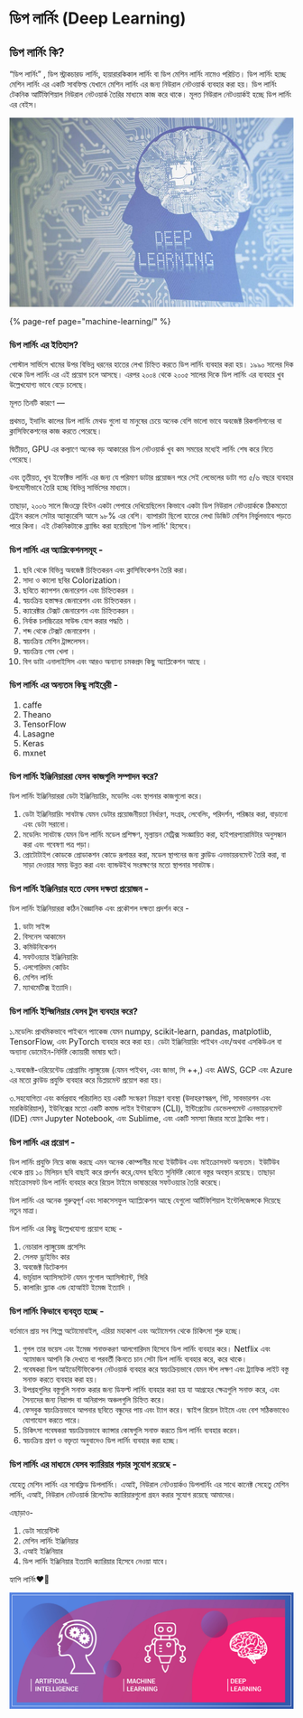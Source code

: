 # ডিপ লার্নিং \(Deep Learning\)

## ডিপ লার্নিং কি?

“ডিপ লার্নিং” , ডিপ স্ট্রাকচারড লার্নিং, হায়ারারকিকাল লার্নিং বা ডিপ মেশিন লার্নিং নামেও পরিচিত। ডিপ লার্নিং হচ্ছে মেশিন লার্নিং এর একটি সাবফিল্ড যেখানে মেশিন লার্নিং এর জন্য নিউরাল নেটওয়ার্ক ব্যবহার করা হয়। ডিপ লার্নিং টেকনিক আর্টিফিশিয়াল নিউরাল নেটওয়ার্ক তৈরির মাধ্যমে কাজ করে থাকে। মূলত নিউরাল নেটওয়ার্কই হচ্ছে ডিপ লার্নিং এর বেইস।

![Deep Learning](.gitbook/assets/https___blogs-images.forbes.com_bernardmarr_files_2018_10_adobestock_179912599-1-1200x797.jpg)

{% page-ref page="machine-learning/" %}

### ডিপ লার্নিং এর ইতিহাস?

পোস্টাল সার্ভিসে খামের উপর বিভিন্ন ধরনের হাতের লেখা চিহ্নিত করতে ডিপ লার্নিং ব্যবহার করা হয়। ১৯৯০ সালের দিক থেকে ডিপ লার্নিং এর এই প্রয়োগ চলে আসছে। এরপর ২০০৪ থেকে ২০০৫ সালের দিকে ডিপ লার্নিং এর ব্যবহার খুব উল্লেখযোগ্য ভাবে বেড়ে চলেছে।

মূলত তিনটি কারণে — 

প্রথমত, ইদানিং কালের ডিপ লার্নিং মেথড গুলো যা মানুষের চেয়ে অনেক বেশি ভালো ভাবে অবজেক্ট রিকগনিশনের বা ক্লাসিফিকেশনের কাজ করতে পেরেছে।

দ্বিতীয়ত, GPU এর কল্যাণে অনেক বড় আকারের ডিপ নেটওয়ার্ক খুব কম সময়ের মধ্যেই লার্নিং শেষ করে নিতে পেরেছে।

এবং তৃতীয়ত, খুব ইফেক্টিভ লার্নিং এর জন্য যে পরিমাণ ডাটার প্রয়োজন পরে সেই লেভেলের ডাটা গত ৫/৬ বছরে ব্যবহার উপযোগীভাবে তৈরি হচ্ছে বিভিন্ন সার্ভিসের মাধ্যমে। 

তাছাড়া, ২০০৬ সালে জিওফ্রে হিন্টন একটা পেপারে দেখিয়েছিলেন কিভাবে একটা ডিপ নিউরাল নেটওয়ার্ককে ঠিকমতো ট্রেইন করলে সেটার অ্যাক্যুরেসি আসে ৯৮% এর বেশি। ব্যাপারটা ছিলো হাতের লেখা ডিজিট মেশিন নির্ভুলভাবে পড়তে পারে কিনা। এই টেকনিকটাকে ব্র্যান্ডিং করা হয়েছিলো 'ডিপ লার্নিং' হিসেবে।

### ডিপ লার্নিং এর অ্যাপ্লিকেশনসমূহ - 

1. ছবি থেকে বিভিন্ন অবজেক্ট চিহ্নিতকরন এবং ক্লাসিফিকেশন তৈরি করা। 
2. সাদা ও কালো ছবির Colorization। 
3. ছবিতে ক্যাপশন জেনারেশন এবং চিহ্নিতকরন । 
4. স্বয়ংক্রিয় হস্তাক্ষর জেনারেশন এবং চিহ্নিতকরন । 
5. ক্যারেক্টার টেক্সট জেনারেশন এবং চিহ্নিতকরন । 
6. নির্বাক চলচ্চিত্রের সাউন্ড যোগ করার পদ্ধতি । 
7. শব্দ থেকে টেক্সট জেনারেশন । 
8. স্বয়ংক্রিয় মেশিন ট্রান্সলেসন। 
9. স্বয়ংক্রিয় গেম খেলা । 
10. বিগ ডাটা এনালাইসিস এবং আরও অন্যান্য চমকপ্রদ কিছু অ্যাপ্লিকেশন আছে ।

### ডিপ লার্নিং এর অন্যতম কিছু লাইব্রেরী - 

1. caffe 
2. Theano 
3. TensorFlow 
4. Lasagne 
5. Keras 
6. mxnet

### ডিপ লার্নিং ইঞ্জিনিয়াররা যেসব কাজগুলি সম্পাদন করে? 

ডিপ লার্নিং ইঞ্জিনিয়াররা ডেটা ইঞ্জিনিয়ারিং, মডেলিং এবং স্থাপনার কাজগুলো করে।

1. ডেটা ইঞ্জিনিয়ারিং সাবটাস্ক যেমন ডেটার প্রয়োজনীয়তা নির্ধারণ, সংগ্রহ, লেবেলিং, পরিদর্শন, পরিষ্কার করা, বাড়ানো এবং ডেটা সরানো।
2. মডেলিং সাবটাস্ক যেমন ডিপ লার্নিং মডেল প্রশিক্ষণ, মূল্যায়ন মেট্রিক্স সংজ্ঞায়িত করা, হাইপারপ্যারামিটার অনুসন্ধান করা এবং গবেষণা পত্র পড়া।
3. প্রোটোটাইপ কোডকে প্রোডাকশন কোডে রূপান্তর করা, মডেল স্থাপনের জন্য ক্লাউড এনভায়রনমেন্ট তৈরি করা, বা সাড়া দেওয়ার সময় উন্নত করা এবং ব্যান্ডউইথ সংরক্ষণের মতো স্থাপনার সাবটাস্ক।

### ডিপ লার্নিং ইঞ্জিনিয়ার হতে যেসব দক্ষতা প্রয়োজন - 

ডিপ লার্নিং ইঞ্জিনিয়াররা কঠিন বৈজ্ঞানিক এবং প্রকৌশল দক্ষতা প্রদর্শন করে - 

1. ডাটা সাইন্স 
2. বিসনেস আকামেন 
3. কমিউনিকেশন 
4. সফটওয়্যার ইঞ্জিনিয়ারিং 
5. এলগোরিদম কোডিং 
6. মেশিন লার্নিং 
7. ম্যাথমেটিক্স ইত্যাদি।

### ডিপ লার্নিং ইন্জিনিয়ার যেসব টুল ব্যবহার করে?

১.মডেলিং প্রাথমিকভাবে পাইথনে প্যাকেজ যেমন numpy, scikit-learn, pandas, matplotlib, TensorFlow, এবং PyTorch ব্যবহার করে করা হয়। ডেটা ইঞ্জিনিয়ারিং পাইথন এবং/অথবা এসকিউএল বা অন্যান্য ডোমেইন-নির্দিষ্ট ক্যোয়ারী ভাষায় ঘটে।

২.অবজেক্ট-ওরিয়েন্টেড প্রোগ্রামিং ল্যাঙ্গুয়েজ \(যেমন পাইথন, এবং জাভা, সি ++,\) এবং AWS, GCP এবং Azure এর মতো ক্লাউড প্রযুক্তি ব্যবহার করে ডিপ্লয়মেন্ট প্রয়োগ করা হয়।

৩.সহযোগিতা এবং কর্মপ্রবাহ পরিচালিত হয় একটি সংস্করণ নিয়ন্ত্রণ ব্যবস্থা \(উদাহরণস্বরূপ, গিট, সাবভারশন এবং মারকিউরিয়াল\), ইউনিক্সের মতো একটি কমান্ড লাইন ইন্টারফেস \(CLI\), ইন্টিগ্রেটেড ডেভেলপমেন্ট এনভায়রনমেন্ট \(IDE\) যেমন Jupyter Notebook, এবং Sublime, এবং একটি সমস্যা জিরার মতো ট্র্যাকিং পণ্য।

### ডিপ লার্নিং এর প্রয়োগ - 

ডিপ লার্নিং প্রযুক্তি নিয়ে কাজ করছে এমন অনেক কোম্পানীর মধ্যে ইউটিউব এবং মাইক্রোসফট অন্যতম। ইউটিউব থেকে প্রায় ১০ মিলিয়ন ছবি বাছাই করে প্রদর্শন করে,যেসব ছবিতে সুনির্দিষ্ট কোনো বস্তুর অবস্থান রয়েছে। তাছাড়া মাইক্রোসফট ডিপ লার্নিং ব্যবহার করে রিয়েল টাইমে ভাষান্তরের সফটওয়্যার তৈরি করেছে।

ডিপ লার্নিং এর অনেক গুরুত্বপূর্ণ এবং সাকসেসফুল অ্যাপ্লিকেশন আছে যেগুলো আর্টিফিশিয়াল ইন্টেলিজেন্সকে দিয়েছে নতুন মাত্রা। 

ডিপ লার্নিং এর কিছু উল্লেখযোগ্য প্রয়োগ হচ্ছে - 

1. নেচারাল ল্যাঙ্গুয়েজ প্রসেসিং 
2. সেলফ ড্রাইভিং কার
3. অবজেক্ট ডিটেকশন 
4. ভার্চূয়াল অ্যাসিসটেন্ট যেমন গুগোল অ্যাসিস্ট্যান্ট, সিরি 
5. কালারিং ব্ল্যাক এন্ড হোআইট ইমেজ ইত্যাদি ।

### ডিপ লার্নিং কিভাবে ব্যবহৃত হচ্ছে - 

বর্তমানে প্রায় সব শিল্পে অটোমোবাইল, এরিয়া মহাকাশ এবং অটোমেশন থেকে চিকিৎসা শুরু হচ্ছে।

1. গুগল তার ভয়েস এবং ইমেজ শনাক্তকরণ আলগোরিদম হিসেবে ডিপ লার্নিং ব্যবহার করে। Netflix এবং অ্যামাজন আপনি কি দেখতে বা পরবর্তী কিনতে চান সেটা ডিপ লার্নিং ব্যবহার করে, করে থাকে। 
2. গবেষকরা ডিপ আইডেন্টিফিকেশন নেটওয়ার্ক ব্যবহার করে স্বয়ংক্রিয়ভাবে যেমন স্টপ লক্ষণ এবং ট্র্যাফিক লাইট বস্তু সনাক্ত করতে ব্যবহার করা হয়। 
3. উপগ্রহগুলির বস্তুগুলি সনাক্ত করার জন্য ডিফল্ট লার্নিং ব্যবহার করা হয় যা আগ্রহের ক্ষেত্রগুলি সনাক্ত করে, এবং সৈন্যদের জন্য নিরাপদ বা অনিরাপদ অঞ্চলগুলি চিহ্নিত করে।
4. ফেসবুক স্বয়ংক্রিয়ভাবে আপনার ছবিতে বন্ধুদের পায় এবং ট্যাগ করে। স্কাইপ রিয়েল টাইমে এবং বেশ সঠিকভাবেও যোগাযোগ করতে পারে। 
5. চিকিৎসা গবেষকরা স্বয়ংক্রিয়ভাবে ক্যান্সার কোষগুলি সনাক্ত করতে ডিপ লার্নিং ব্যবহার করেন। 
6. স্বয়ংক্রিয় শ্রবণ ও বক্তৃতা অনুবাদেও ডিপ লার্নিং ব্যবহার করা হচ্ছে।

### ডিপ লার্নিং এর মাধ্যমে যেসব ক্যারিয়ার গড়ার সুযোগ রয়েছে - 

যেহেতু মেশিন লার্নিং এর সাবফ্লিড ডিপলার্নিং। এআই, নিউরাল নেটওয়ার্কও ডিপলার্নিং এর সাথে কানেক্ট সেহেতু মেশিন লার্নিং, এআই, নিউরাল নেটওয়ার্ক রিলেটেড ক্যারিয়ারগুলো গ্রহন করার সুযোগ রয়েছে আমাদের। 

এছাড়াও- 

1. ডেটা সায়েন্টিস্ট 
2. মেশিন লার্নিং ইঞ্জিনিয়ার 
3. এআই ইঞ্জিনিয়ার 
4. ডিপ লার্নিং ইঞ্জিনিয়ার ইত্যাদি ক্যারিয়ার হিসেবে নেওয়া যাবে।

হ্যাপি লার্নিং♥️🌸

![](.gitbook/assets/deep-learning-vs-machine-learning-01.jpg)

